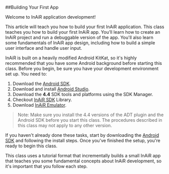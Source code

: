##Building Your First App


Welcome to InAiR application development!

This article will teach you how to build your first InAiR application. This class teaches you how to build your first InAiR app. You’ll learn how to create an InAiR project and run a debuggable version of the app. You'll also learn some fundamentals of InAiR app design, including how to build a simple user interface and handle user input.

InAiR is built on a heavily modified Android KitKat, so it's highly recommended that you have some Android background before starting this class. Before you begin, be sure you have your development environment set up. You need to:

1. Download the [Android SDK](http://developer.android.com/sdk/index.html).
2. Download and install [Android Studio](http://developer.android.com/sdk/installing/studio.html).
3. Download the **4.4** SDK tools and platforms using the SDK Manager.
4. Checkout [InAiR SDK](https://github.com/seespace/InAiR-SDK) Library.
5. Download [InAiR Emulator](#).

> Note: Make sure you install the 4.4 versions of the ADT plugin and the Android SDK before you start this class. The procedures described in this class may not apply to any other version.

If you haven't already done these tasks, start by downloading the [Android SDK](http://developer.android.com/sdk/index.html) and following the install steps. Once you've finished the setup, you're ready to begin this class.

This class uses a tutorial format that incrementally builds a small InAiR app that teaches you some fundamental concepts about InAiR development, so it's important that you follow each step.

